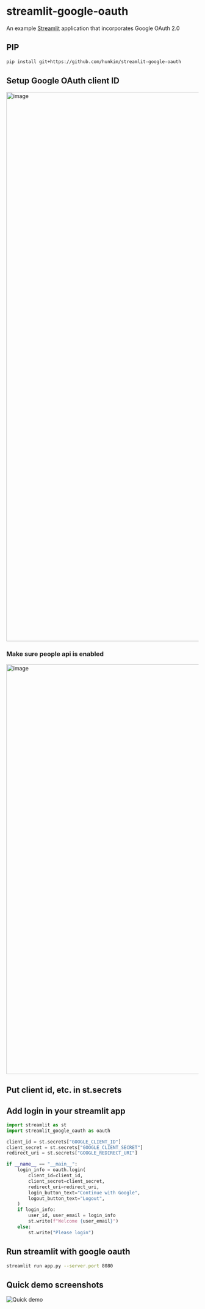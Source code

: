 # streamlit-google-oauth
An example [Streamlit](https://streamlit.io/) application that incorporates Google OAuth 2.0

## PIP
```bash
pip install git+https://github.com/hunkim/streamlit-google-oauth
```

## Setup Google OAuth client ID
<img width="1434" alt="image" src="https://user-images.githubusercontent.com/901975/170391098-c3a79b40-283a-4f78-a318-c4603bb18bb9.png">


### Make sure people api is enabled
<img width="1070" alt="image" src="https://user-images.githubusercontent.com/901975/170388473-4664ce58-6a06-4237-9fbe-d88787f41c22.png">


## Put client id, etc. in st.secrets


## Add login in your streamlit app
```python
import streamlit as st
import streamlit_google_oauth as oauth

client_id = st.secrets["GOOGLE_CLIENT_ID"]
client_secret = st.secrets["GOOGLE_CLIENT_SECRET"]
redirect_uri = st.secrets["GOOGLE_REDIRECT_URI"]

if __name__ == "__main__":
    login_info = oauth.login(
        client_id=client_id,
        client_secret=client_secret,
        redirect_uri=redirect_uri,
        login_button_text="Continue with Google",
        logout_button_text="Logout",
    )
    if login_info:
        user_id, user_email = login_info
        st.write(f"Welcome {user_email}")
    else:
        st.write("Please login")
```

## Run streamlit with google oauth
```bash
streamlit run app.py --server.port 8080
```
## Quick demo screenshots
![Quick demo](https://user-images.githubusercontent.com/901975/170390886-004e7243-7cac-4ace-91fc-ede46ad40c5f.png)



